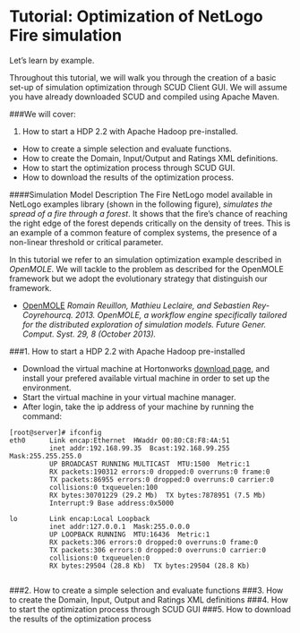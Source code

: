 Tutorial: Optimization of NetLogo Fire simulation
==============================

Let’s learn by example.

Throughout this tutorial, we will walk you through the creation of a basic set-up of simulation optimization through SCUD Client GUI.
We will assume you have already downloaded SCUD and compiled using Apache Maven. 

###We will cover:

1. How to start a HDP 2.2 with Apache Hadoop pre-installed.
* How to create a simple selection and evaluate functions.
* How to create the Domain, Input/Output and Ratings XML definitions.
* How to start the optimization process through SCUD GUI.
* How to download the results of the optimization process.

####Simulation Model Description
The Fire NetLogo model available in NetLogo examples library (shown in the following figure), _simulates the spread of a fire through a forest_.
It shows that the fire’s chance of reaching the right edge of the forest depends critically on the density of trees. This is an example of a common feature of
complex systems, the presence of a non-linear threshold or critical parameter.

In this tutorial we refer to an simulation optimization example described in _OpenMOLE_. We will tackle to the problem as described for the OpenMOLE framework but we adopt the evolutionary strategy that distinguish our framework.

* [OpenMOLE](http://www.openmole.org/) _Romain Reuillon, Mathieu Leclaire, and Sebastien Rey-Coyrehourcq. 2013. OpenMOLE, a workflow engine specifically tailored for the distributed exploration of simulation models. Future Gener. Comput. Syst. 29, 8 (October 2013)._

###1. How to start a HDP 2.2 with Apache Hadoop pre-installed

- Download the virtual machine at Hortonworks [download page](http://hortonworks.com/products/hortonworks-sandbox/), and install your prefered available virtual machine in order to set up the environment.
- Start the virtual machine in your virtual machine manager.
- After login, take the ip address of your machine by running the command:


```
[root@server]# ifconfig
eth0      Link encap:Ethernet  HWaddr 00:80:C8:F8:4A:51
          inet addr:192.168.99.35  Bcast:192.168.99.255  Mask:255.255.255.0
          UP BROADCAST RUNNING MULTICAST  MTU:1500  Metric:1
          RX packets:190312 errors:0 dropped:0 overruns:0 frame:0
          TX packets:86955 errors:0 dropped:0 overruns:0 carrier:0
          collisions:0 txqueuelen:100 
          RX bytes:30701229 (29.2 Mb)  TX bytes:7878951 (7.5 Mb)
          Interrupt:9 Base address:0x5000 

lo        Link encap:Local Loopback  
          inet addr:127.0.0.1  Mask:255.0.0.0
          UP LOOPBACK RUNNING  MTU:16436  Metric:1
          RX packets:306 errors:0 dropped:0 overruns:0 frame:0
          TX packets:306 errors:0 dropped:0 overruns:0 carrier:0
          collisions:0 txqueuelen:0 
          RX bytes:29504 (28.8 Kb)  TX bytes:29504 (28.8 Kb)
          
```
###2. How to create a simple selection and evaluate functions
###3. How to create the Domain, Input, Output and Ratings XML definitions
###4. How to start the optimization process through SCUD GUI
###5. How to download the results of the optimization process